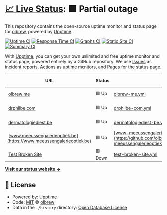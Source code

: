# [📈 Live Status](https://status.olbrew.me): <!--live status--> **🟧 Partial outage**

This repository contains the open-source uptime monitor and status page for [olbrew](https://olbrew.me), powered by [Upptime](https://github.com/upptime/upptime).

[![Uptime CI](https://github.com/olbrew/upptime/workflows/Uptime%20CI/badge.svg)](https://github.com/olbrew/upptime/actions?query=workflow%3A%22Uptime+CI%22)
[![Response Time CI](https://github.com/olbrew/upptime/workflows/Response%20Time%20CI/badge.svg)](https://github.com/olbrew/upptime/actions?query=workflow%3A%22Response+Time+CI%22)
[![Graphs CI](https://github.com/olbrew/upptime/workflows/Graphs%20CI/badge.svg)](https://github.com/olbrew/upptime/actions?query=workflow%3A%22Graphs+CI%22)
[![Static Site CI](https://github.com/olbrew/upptime/workflows/Static%20Site%20CI/badge.svg)](https://github.com/olbrew/upptime/actions?query=workflow%3A%22Static+Site+CI%22)
[![Summary CI](https://github.com/olbrew/upptime/workflows/Summary%20CI/badge.svg)](https://github.com/olbrew/upptime/actions?query=workflow%3A%22Summary+CI%22)

With [Upptime](https://upptime.js.org), you can get your own unlimited and free uptime monitor and status page, powered entirely by a GitHub repository. We use [Issues](https://github.com/olbrew/upptime/issues) as incident reports, [Actions](https://github.com/olbrew/upptime/actions) as uptime monitors, and [Pages](https://status.olbrew.me) for the status page.

<!--start: status pages-->
<!-- This summary is generated by Upptime (https://github.com/upptime/upptime) -->
<!-- Do not edit this manually, your changes will be overwritten -->
<!-- prettier-ignore -->
| URL | Status | History | Response Time | Uptime |
| --- | ------ | ------- | ------------- | ------ |
| <img alt="" src="https://icons.duckduckgo.com/ip3/olbrew.me.ico" height="13"> [olbrew.me](https://olbrew.me) | 🟩 Up | [olbrew-me.yml](https://github.com/olbrew/upptime/commits/HEAD/history/olbrew-me.yml) | <details><summary><img alt="Response time graph" src="./graphs/olbrew-me/response-time-week.png" height="20"> 245ms</summary><br><a href="https://status.olbrew.me/history/olbrew-me"><img alt="Response time 280" src="https://img.shields.io/endpoint?url=https%3A%2F%2Fraw.githubusercontent.com%2Folbrew%2Fupptime%2FHEAD%2Fapi%2Folbrew-me%2Fresponse-time.json"></a><br><a href="https://status.olbrew.me/history/olbrew-me"><img alt="24-hour response time 299" src="https://img.shields.io/endpoint?url=https%3A%2F%2Fraw.githubusercontent.com%2Folbrew%2Fupptime%2FHEAD%2Fapi%2Folbrew-me%2Fresponse-time-day.json"></a><br><a href="https://status.olbrew.me/history/olbrew-me"><img alt="7-day response time 245" src="https://img.shields.io/endpoint?url=https%3A%2F%2Fraw.githubusercontent.com%2Folbrew%2Fupptime%2FHEAD%2Fapi%2Folbrew-me%2Fresponse-time-week.json"></a><br><a href="https://status.olbrew.me/history/olbrew-me"><img alt="30-day response time 260" src="https://img.shields.io/endpoint?url=https%3A%2F%2Fraw.githubusercontent.com%2Folbrew%2Fupptime%2FHEAD%2Fapi%2Folbrew-me%2Fresponse-time-month.json"></a><br><a href="https://status.olbrew.me/history/olbrew-me"><img alt="1-year response time 282" src="https://img.shields.io/endpoint?url=https%3A%2F%2Fraw.githubusercontent.com%2Folbrew%2Fupptime%2FHEAD%2Fapi%2Folbrew-me%2Fresponse-time-year.json"></a></details> | <details><summary><a href="https://status.olbrew.me/history/olbrew-me">100.00%</a></summary><a href="https://status.olbrew.me/history/olbrew-me"><img alt="All-time uptime 100.00%" src="https://img.shields.io/endpoint?url=https%3A%2F%2Fraw.githubusercontent.com%2Folbrew%2Fupptime%2FHEAD%2Fapi%2Folbrew-me%2Fuptime.json"></a><br><a href="https://status.olbrew.me/history/olbrew-me"><img alt="24-hour uptime 100.00%" src="https://img.shields.io/endpoint?url=https%3A%2F%2Fraw.githubusercontent.com%2Folbrew%2Fupptime%2FHEAD%2Fapi%2Folbrew-me%2Fuptime-day.json"></a><br><a href="https://status.olbrew.me/history/olbrew-me"><img alt="7-day uptime 100.00%" src="https://img.shields.io/endpoint?url=https%3A%2F%2Fraw.githubusercontent.com%2Folbrew%2Fupptime%2FHEAD%2Fapi%2Folbrew-me%2Fuptime-week.json"></a><br><a href="https://status.olbrew.me/history/olbrew-me"><img alt="30-day uptime 100.00%" src="https://img.shields.io/endpoint?url=https%3A%2F%2Fraw.githubusercontent.com%2Folbrew%2Fupptime%2FHEAD%2Fapi%2Folbrew-me%2Fuptime-month.json"></a><br><a href="https://status.olbrew.me/history/olbrew-me"><img alt="1-year uptime 100.00%" src="https://img.shields.io/endpoint?url=https%3A%2F%2Fraw.githubusercontent.com%2Folbrew%2Fupptime%2FHEAD%2Fapi%2Folbrew-me%2Fuptime-year.json"></a></details>
| <img alt="" src="https://icons.duckduckgo.com/ip3/drphilbe.com.ico" height="13"> [drphilbe.com](https://drphilbe.com) | 🟩 Up | [drphilbe-com.yml](https://github.com/olbrew/upptime/commits/HEAD/history/drphilbe-com.yml) | <details><summary><img alt="Response time graph" src="./graphs/drphilbe-com/response-time-week.png" height="20"> 221ms</summary><br><a href="https://status.olbrew.me/history/drphilbe-com"><img alt="Response time 229" src="https://img.shields.io/endpoint?url=https%3A%2F%2Fraw.githubusercontent.com%2Folbrew%2Fupptime%2FHEAD%2Fapi%2Fdrphilbe-com%2Fresponse-time.json"></a><br><a href="https://status.olbrew.me/history/drphilbe-com"><img alt="24-hour response time 291" src="https://img.shields.io/endpoint?url=https%3A%2F%2Fraw.githubusercontent.com%2Folbrew%2Fupptime%2FHEAD%2Fapi%2Fdrphilbe-com%2Fresponse-time-day.json"></a><br><a href="https://status.olbrew.me/history/drphilbe-com"><img alt="7-day response time 221" src="https://img.shields.io/endpoint?url=https%3A%2F%2Fraw.githubusercontent.com%2Folbrew%2Fupptime%2FHEAD%2Fapi%2Fdrphilbe-com%2Fresponse-time-week.json"></a><br><a href="https://status.olbrew.me/history/drphilbe-com"><img alt="30-day response time 239" src="https://img.shields.io/endpoint?url=https%3A%2F%2Fraw.githubusercontent.com%2Folbrew%2Fupptime%2FHEAD%2Fapi%2Fdrphilbe-com%2Fresponse-time-month.json"></a><br><a href="https://status.olbrew.me/history/drphilbe-com"><img alt="1-year response time 232" src="https://img.shields.io/endpoint?url=https%3A%2F%2Fraw.githubusercontent.com%2Folbrew%2Fupptime%2FHEAD%2Fapi%2Fdrphilbe-com%2Fresponse-time-year.json"></a></details> | <details><summary><a href="https://status.olbrew.me/history/drphilbe-com">100.00%</a></summary><a href="https://status.olbrew.me/history/drphilbe-com"><img alt="All-time uptime 100.00%" src="https://img.shields.io/endpoint?url=https%3A%2F%2Fraw.githubusercontent.com%2Folbrew%2Fupptime%2FHEAD%2Fapi%2Fdrphilbe-com%2Fuptime.json"></a><br><a href="https://status.olbrew.me/history/drphilbe-com"><img alt="24-hour uptime 100.00%" src="https://img.shields.io/endpoint?url=https%3A%2F%2Fraw.githubusercontent.com%2Folbrew%2Fupptime%2FHEAD%2Fapi%2Fdrphilbe-com%2Fuptime-day.json"></a><br><a href="https://status.olbrew.me/history/drphilbe-com"><img alt="7-day uptime 100.00%" src="https://img.shields.io/endpoint?url=https%3A%2F%2Fraw.githubusercontent.com%2Folbrew%2Fupptime%2FHEAD%2Fapi%2Fdrphilbe-com%2Fuptime-week.json"></a><br><a href="https://status.olbrew.me/history/drphilbe-com"><img alt="30-day uptime 100.00%" src="https://img.shields.io/endpoint?url=https%3A%2F%2Fraw.githubusercontent.com%2Folbrew%2Fupptime%2FHEAD%2Fapi%2Fdrphilbe-com%2Fuptime-month.json"></a><br><a href="https://status.olbrew.me/history/drphilbe-com"><img alt="1-year uptime 100.00%" src="https://img.shields.io/endpoint?url=https%3A%2F%2Fraw.githubusercontent.com%2Folbrew%2Fupptime%2FHEAD%2Fapi%2Fdrphilbe-com%2Fuptime-year.json"></a></details>
| <img alt="" src="https://icons.duckduckgo.com/ip3/dermatologiediest.be.ico" height="13"> [dermatologiediest.be](https://dermatologiediest.be) | 🟩 Up | [dermatologiediest-be.yml](https://github.com/olbrew/upptime/commits/HEAD/history/dermatologiediest-be.yml) | <details><summary><img alt="Response time graph" src="./graphs/dermatologiediest-be/response-time-week.png" height="20"> 502ms</summary><br><a href="https://status.olbrew.me/history/dermatologiediest-be"><img alt="Response time 560" src="https://img.shields.io/endpoint?url=https%3A%2F%2Fraw.githubusercontent.com%2Folbrew%2Fupptime%2FHEAD%2Fapi%2Fdermatologiediest-be%2Fresponse-time.json"></a><br><a href="https://status.olbrew.me/history/dermatologiediest-be"><img alt="24-hour response time 430" src="https://img.shields.io/endpoint?url=https%3A%2F%2Fraw.githubusercontent.com%2Folbrew%2Fupptime%2FHEAD%2Fapi%2Fdermatologiediest-be%2Fresponse-time-day.json"></a><br><a href="https://status.olbrew.me/history/dermatologiediest-be"><img alt="7-day response time 502" src="https://img.shields.io/endpoint?url=https%3A%2F%2Fraw.githubusercontent.com%2Folbrew%2Fupptime%2FHEAD%2Fapi%2Fdermatologiediest-be%2Fresponse-time-week.json"></a><br><a href="https://status.olbrew.me/history/dermatologiediest-be"><img alt="30-day response time 520" src="https://img.shields.io/endpoint?url=https%3A%2F%2Fraw.githubusercontent.com%2Folbrew%2Fupptime%2FHEAD%2Fapi%2Fdermatologiediest-be%2Fresponse-time-month.json"></a><br><a href="https://status.olbrew.me/history/dermatologiediest-be"><img alt="1-year response time 565" src="https://img.shields.io/endpoint?url=https%3A%2F%2Fraw.githubusercontent.com%2Folbrew%2Fupptime%2FHEAD%2Fapi%2Fdermatologiediest-be%2Fresponse-time-year.json"></a></details> | <details><summary><a href="https://status.olbrew.me/history/dermatologiediest-be">100.00%</a></summary><a href="https://status.olbrew.me/history/dermatologiediest-be"><img alt="All-time uptime 100.00%" src="https://img.shields.io/endpoint?url=https%3A%2F%2Fraw.githubusercontent.com%2Folbrew%2Fupptime%2FHEAD%2Fapi%2Fdermatologiediest-be%2Fuptime.json"></a><br><a href="https://status.olbrew.me/history/dermatologiediest-be"><img alt="24-hour uptime 100.00%" src="https://img.shields.io/endpoint?url=https%3A%2F%2Fraw.githubusercontent.com%2Folbrew%2Fupptime%2FHEAD%2Fapi%2Fdermatologiediest-be%2Fuptime-day.json"></a><br><a href="https://status.olbrew.me/history/dermatologiediest-be"><img alt="7-day uptime 100.00%" src="https://img.shields.io/endpoint?url=https%3A%2F%2Fraw.githubusercontent.com%2Folbrew%2Fupptime%2FHEAD%2Fapi%2Fdermatologiediest-be%2Fuptime-week.json"></a><br><a href="https://status.olbrew.me/history/dermatologiediest-be"><img alt="30-day uptime 100.00%" src="https://img.shields.io/endpoint?url=https%3A%2F%2Fraw.githubusercontent.com%2Folbrew%2Fupptime%2FHEAD%2Fapi%2Fdermatologiediest-be%2Fuptime-month.json"></a><br><a href="https://status.olbrew.me/history/dermatologiediest-be"><img alt="1-year uptime 100.00%" src="https://img.shields.io/endpoint?url=https%3A%2F%2Fraw.githubusercontent.com%2Folbrew%2Fupptime%2FHEAD%2Fapi%2Fdermatologiediest-be%2Fuptime-year.json"></a></details>
| <img alt="" src="https://icons.duckduckgo.com/ip3/www.meeussengalerieoptiek.be.ico" height="13"> [www.meeussengalerieoptiek.be](https://www.meeussengalerieoptiek.be) | 🟩 Up | [www-meeussengalerieoptiek-be.yml](https://github.com/olbrew/upptime/commits/HEAD/history/www-meeussengalerieoptiek-be.yml) | <details><summary><img alt="Response time graph" src="./graphs/www-meeussengalerieoptiek-be/response-time-week.png" height="20"> 623ms</summary><br><a href="https://status.olbrew.me/history/www-meeussengalerieoptiek-be"><img alt="Response time 620" src="https://img.shields.io/endpoint?url=https%3A%2F%2Fraw.githubusercontent.com%2Folbrew%2Fupptime%2FHEAD%2Fapi%2Fwww-meeussengalerieoptiek-be%2Fresponse-time.json"></a><br><a href="https://status.olbrew.me/history/www-meeussengalerieoptiek-be"><img alt="24-hour response time 1300" src="https://img.shields.io/endpoint?url=https%3A%2F%2Fraw.githubusercontent.com%2Folbrew%2Fupptime%2FHEAD%2Fapi%2Fwww-meeussengalerieoptiek-be%2Fresponse-time-day.json"></a><br><a href="https://status.olbrew.me/history/www-meeussengalerieoptiek-be"><img alt="7-day response time 623" src="https://img.shields.io/endpoint?url=https%3A%2F%2Fraw.githubusercontent.com%2Folbrew%2Fupptime%2FHEAD%2Fapi%2Fwww-meeussengalerieoptiek-be%2Fresponse-time-week.json"></a><br><a href="https://status.olbrew.me/history/www-meeussengalerieoptiek-be"><img alt="30-day response time 708" src="https://img.shields.io/endpoint?url=https%3A%2F%2Fraw.githubusercontent.com%2Folbrew%2Fupptime%2FHEAD%2Fapi%2Fwww-meeussengalerieoptiek-be%2Fresponse-time-month.json"></a><br><a href="https://status.olbrew.me/history/www-meeussengalerieoptiek-be"><img alt="1-year response time 633" src="https://img.shields.io/endpoint?url=https%3A%2F%2Fraw.githubusercontent.com%2Folbrew%2Fupptime%2FHEAD%2Fapi%2Fwww-meeussengalerieoptiek-be%2Fresponse-time-year.json"></a></details> | <details><summary><a href="https://status.olbrew.me/history/www-meeussengalerieoptiek-be">100.00%</a></summary><a href="https://status.olbrew.me/history/www-meeussengalerieoptiek-be"><img alt="All-time uptime 99.98%" src="https://img.shields.io/endpoint?url=https%3A%2F%2Fraw.githubusercontent.com%2Folbrew%2Fupptime%2FHEAD%2Fapi%2Fwww-meeussengalerieoptiek-be%2Fuptime.json"></a><br><a href="https://status.olbrew.me/history/www-meeussengalerieoptiek-be"><img alt="24-hour uptime 100.00%" src="https://img.shields.io/endpoint?url=https%3A%2F%2Fraw.githubusercontent.com%2Folbrew%2Fupptime%2FHEAD%2Fapi%2Fwww-meeussengalerieoptiek-be%2Fuptime-day.json"></a><br><a href="https://status.olbrew.me/history/www-meeussengalerieoptiek-be"><img alt="7-day uptime 100.00%" src="https://img.shields.io/endpoint?url=https%3A%2F%2Fraw.githubusercontent.com%2Folbrew%2Fupptime%2FHEAD%2Fapi%2Fwww-meeussengalerieoptiek-be%2Fuptime-week.json"></a><br><a href="https://status.olbrew.me/history/www-meeussengalerieoptiek-be"><img alt="30-day uptime 99.96%" src="https://img.shields.io/endpoint?url=https%3A%2F%2Fraw.githubusercontent.com%2Folbrew%2Fupptime%2FHEAD%2Fapi%2Fwww-meeussengalerieoptiek-be%2Fuptime-month.json"></a><br><a href="https://status.olbrew.me/history/www-meeussengalerieoptiek-be"><img alt="1-year uptime 99.99%" src="https://img.shields.io/endpoint?url=https%3A%2F%2Fraw.githubusercontent.com%2Folbrew%2Fupptime%2FHEAD%2Fapi%2Fwww-meeussengalerieoptiek-be%2Fuptime-year.json"></a></details>
| <img alt="" src="https://icons.duckduckgo.com/ip3/thissitedoesnotexist.koj.co.ico" height="13"> [Test Broken Site](https://thissitedoesnotexist.koj.co) | 🟥 Down | [test-broken-site.yml](https://github.com/olbrew/upptime/commits/HEAD/history/test-broken-site.yml) | <details><summary><img alt="Response time graph" src="./graphs/test-broken-site/response-time-week.png" height="20"> 0ms</summary><br><a href="https://status.olbrew.me/history/test-broken-site"><img alt="Response time 0" src="https://img.shields.io/endpoint?url=https%3A%2F%2Fraw.githubusercontent.com%2Folbrew%2Fupptime%2FHEAD%2Fapi%2Ftest-broken-site%2Fresponse-time.json"></a><br><a href="https://status.olbrew.me/history/test-broken-site"><img alt="24-hour response time 0" src="https://img.shields.io/endpoint?url=https%3A%2F%2Fraw.githubusercontent.com%2Folbrew%2Fupptime%2FHEAD%2Fapi%2Ftest-broken-site%2Fresponse-time-day.json"></a><br><a href="https://status.olbrew.me/history/test-broken-site"><img alt="7-day response time 0" src="https://img.shields.io/endpoint?url=https%3A%2F%2Fraw.githubusercontent.com%2Folbrew%2Fupptime%2FHEAD%2Fapi%2Ftest-broken-site%2Fresponse-time-week.json"></a><br><a href="https://status.olbrew.me/history/test-broken-site"><img alt="30-day response time 0" src="https://img.shields.io/endpoint?url=https%3A%2F%2Fraw.githubusercontent.com%2Folbrew%2Fupptime%2FHEAD%2Fapi%2Ftest-broken-site%2Fresponse-time-month.json"></a><br><a href="https://status.olbrew.me/history/test-broken-site"><img alt="1-year response time 0" src="https://img.shields.io/endpoint?url=https%3A%2F%2Fraw.githubusercontent.com%2Folbrew%2Fupptime%2FHEAD%2Fapi%2Ftest-broken-site%2Fresponse-time-year.json"></a></details> | <details><summary><a href="https://status.olbrew.me/history/test-broken-site">100.00%</a></summary><a href="https://status.olbrew.me/history/test-broken-site"><img alt="All-time uptime 100.00%" src="https://img.shields.io/endpoint?url=https%3A%2F%2Fraw.githubusercontent.com%2Folbrew%2Fupptime%2FHEAD%2Fapi%2Ftest-broken-site%2Fuptime.json"></a><br><a href="https://status.olbrew.me/history/test-broken-site"><img alt="24-hour uptime 100.00%" src="https://img.shields.io/endpoint?url=https%3A%2F%2Fraw.githubusercontent.com%2Folbrew%2Fupptime%2FHEAD%2Fapi%2Ftest-broken-site%2Fuptime-day.json"></a><br><a href="https://status.olbrew.me/history/test-broken-site"><img alt="7-day uptime 100.00%" src="https://img.shields.io/endpoint?url=https%3A%2F%2Fraw.githubusercontent.com%2Folbrew%2Fupptime%2FHEAD%2Fapi%2Ftest-broken-site%2Fuptime-week.json"></a><br><a href="https://status.olbrew.me/history/test-broken-site"><img alt="30-day uptime 100.00%" src="https://img.shields.io/endpoint?url=https%3A%2F%2Fraw.githubusercontent.com%2Folbrew%2Fupptime%2FHEAD%2Fapi%2Ftest-broken-site%2Fuptime-month.json"></a><br><a href="https://status.olbrew.me/history/test-broken-site"><img alt="1-year uptime 100.00%" src="https://img.shields.io/endpoint?url=https%3A%2F%2Fraw.githubusercontent.com%2Folbrew%2Fupptime%2FHEAD%2Fapi%2Ftest-broken-site%2Fuptime-year.json"></a></details>

<!--end: status pages-->

[**Visit our status website →**](https://status.olbrew.me)

## 📄 License

- Powered by: [Upptime](https://github.com/upptime/upptime)
- Code: [MIT](./LICENSE) © [olbrew](https://olbrew.me)
- Data in the `./history` directory: [Open Database License](https://opendatacommons.org/licenses/odbl/1-0/)
